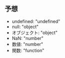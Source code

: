 ## 予想

- undefined: "undefined"
- null: "object"
- オブジェクト: "object"
- NaN: "number"
- 数値: "number"
- 関数: "function"
